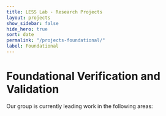 ```yaml
---
title: LESS Lab - Research Projects
layout: projects
show_sidebar: false
hide_hero: true
sort: date
permalink: "/projects-foundational/"
label: Foundational
---
```


# Foundational Verification and Validation 

Our group is currently leading work in the following areas: